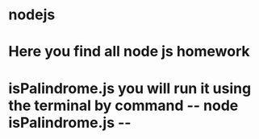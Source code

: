 # nodejs
# Here you find all node js homework
# isPalindrome.js you will run it using the terminal by command  -- node isPalindrome.js --
